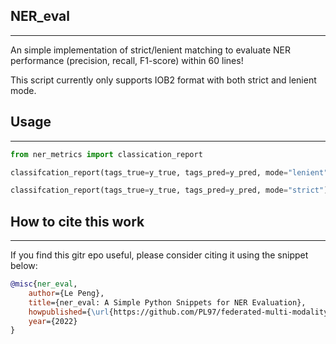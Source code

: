 ## NER_eval
___

An simple implementation of strict/lenient matching to evaluate NER performance (precision, recall, F1-score) within 60 lines!

This script currently only supports IOB2 format with both strict and lenient mode.


## Usage
___

```python
from ner_metrics import classication_report

classifcation_report(tags_true=y_true, tags_pred=y_pred, mode="lenient") # for lenient match

classifcation_report(tags_true=y_true, tags_pred=y_pred, mode="strict") # for strict match

```

## How to cite this work
___

If you find this gitr epo useful, please consider citing it using the snippet below:
```bibtex
@misc{ner_eval,
    author={Le Peng},
    title={ner_eval: A Simple Python Snippets for NER Evaluation},
    howpublished={\url{https://github.com/PL97/federated-multi-modality-learning}},
    year={2022}
}